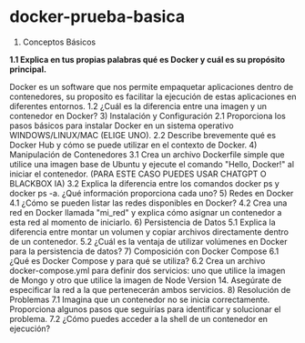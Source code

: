# docker-prueba-basica

1)  Conceptos Básicos

**1.1 Explica en tus propias palabras qué es Docker y cuál es su propósito principal.**

Docker es un software que nos permite empaquetar aplicaciones dentro de contenedores, su proposito es facilitar la ejecución de estas aplicaciones en diferentes entornos.
1.2 ¿Cuál es la diferencia entre una imagen y un contenedor en Docker?
3) Instalación y Configuración
2.1 Proporciona los pasos básicos para instalar Docker en un sistema operativo WINDOWS/LINUX/MAC (ELIGE UNO).
2.2 Describe brevemente qué es Docker Hub y cómo se puede utilizar en el contexto de Docker.
4) Manipulación de Contenedores
3.1 Crea un archivo Dockerfile simple que utilice una imagen base de Ubuntu y ejecute el comando
"Hello, Docker!" al iniciar el contenedor.  (PARA ESTE CASO PUEDES USAR CHATGPT O BLACKBOX IA)
3.2 Explica la diferencia entre los comandos docker ps y docker ps -a. ¿Qué información proporciona cada uno?
5)  Redes en Docker
4.1 ¿Cómo se pueden listar las redes disponibles en Docker?
4.2 Crea una red en Docker llamada "mi_red" y explica cómo asignar un contenedor a esta red al momento de iniciarlo.
6)  Persistencia de Datos
5.1 Explica la diferencia entre montar un volumen y copiar archivos directamente dentro de un contenedor.
5.2 ¿Cuál es la ventaja de utilizar volúmenes en Docker para la persistencia de datos?
7) Composición con Docker Compose
6.1 ¿Qué es Docker Compose y para qué se utiliza?
6.2 Crea un archivo docker-compose.yml para definir dos servicios:
uno que utilice la imagen de Mongo y otro que utilice la imagen de Node Version 14.
Asegúrate de especificar la red a la que pertenecerán ambos servicios.
8)  Resolución de Problemas
7.1 Imagina que un contenedor no se inicia correctamente.
 Proporciona algunos pasos que seguirías para identificar y solucionar el problema.
7.2 ¿Cómo puedes acceder a la shell de un contenedor en ejecución?
